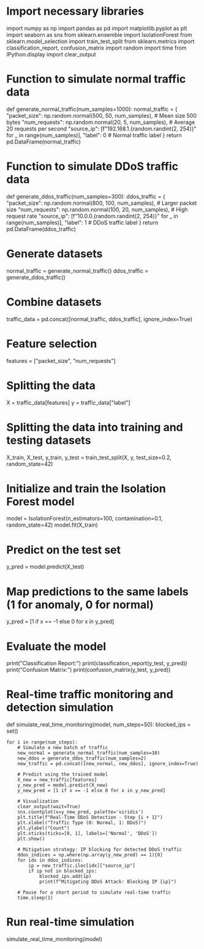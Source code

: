 # Import necessary libraries
import numpy as np
import pandas as pd
import matplotlib.pyplot as plt
import seaborn as sns
from sklearn.ensemble import IsolationForest
from sklearn.model_selection import train_test_split
from sklearn.metrics import classification_report, confusion_matrix
import random
import time
from IPython.display import clear_output


# Function to simulate normal traffic data
def generate_normal_traffic(num_samples=1000):
    normal_traffic = {
        "packet_size": np.random.normal(500, 50, num_samples),  # Mean size 500 bytes
        "num_requests": np.random.normal(20, 5, num_samples),  # Average 20 requests per second
        "source_ip": [f"192.168.1.{random.randint(2, 254)}" for _ in range(num_samples)],
        "label": 0  # Normal traffic label
    }
    return pd.DataFrame(normal_traffic)


# Function to simulate DDoS traffic data
def generate_ddos_traffic(num_samples=300):
    ddos_traffic = {
        "packet_size": np.random.normal(800, 100, num_samples),  # Larger packet size
        "num_requests": np.random.normal(100, 20, num_samples),  # High request rate
        "source_ip": [f"10.0.0.{random.randint(2, 254)}" for _ in range(num_samples)],
        "label": 1  # DDoS traffic label
    }
    return pd.DataFrame(ddos_traffic)


# Generate datasets
normal_traffic = generate_normal_traffic()
ddos_traffic = generate_ddos_traffic()

# Combine datasets
traffic_data = pd.concat([normal_traffic, ddos_traffic], ignore_index=True)

# Feature selection
features = ["packet_size", "num_requests"]

# Splitting the data
X = traffic_data[features]
y = traffic_data["label"]

# Splitting the data into training and testing datasets
X_train, X_test, y_train, y_test = train_test_split(X, y, test_size=0.2, random_state=42)

# Initialize and train the Isolation Forest model
model = IsolationForest(n_estimators=100, contamination=0.1, random_state=42)
model.fit(X_train)

# Predict on the test set
y_pred = model.predict(X_test)

# Map predictions to the same labels (1 for anomaly, 0 for normal)
y_pred = [1 if x == -1 else 0 for x in y_pred]

# Evaluate the model
print("Classification Report:")
print(classification_report(y_test, y_pred))
print("Confusion Matrix:")
print(confusion_matrix(y_test, y_pred))


# Real-time traffic monitoring and detection simulation
def simulate_real_time_monitoring(model, num_steps=50):
    blocked_ips = set()

    for i in range(num_steps):
        # Simulate a new batch of traffic
        new_normal = generate_normal_traffic(num_samples=10)
        new_ddos = generate_ddos_traffic(num_samples=2)
        new_traffic = pd.concat([new_normal, new_ddos], ignore_index=True)

        # Predict using the trained model
        X_new = new_traffic[features]
        y_new_pred = model.predict(X_new)
        y_new_pred = [1 if x == -1 else 0 for x in y_new_pred]

        # Visualization
        clear_output(wait=True)
        sns.countplot(x=y_new_pred, palette='viridis')
        plt.title(f"Real-Time DDoS Detection - Step {i + 1}")
        plt.xlabel("Traffic Type (0: Normal, 1: DDoS)")
        plt.ylabel("Count")
        plt.xticks(ticks=[0, 1], labels=['Normal', 'DDoS'])
        plt.show()

        # Mitigation strategy: IP blocking for detected DDoS traffic
        ddos_indices = np.where(np.array(y_new_pred) == 1)[0]
        for idx in ddos_indices:
            ip = new_traffic.iloc[idx]["source_ip"]
            if ip not in blocked_ips:
                blocked_ips.add(ip)
                print(f"Mitigating DDoS Attack: Blocking IP {ip}")

        # Pause for a short period to simulate real-time traffic
        time.sleep(1)


# Run real-time simulation
simulate_real_time_monitoring(model)

